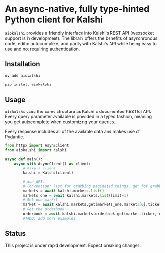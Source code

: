 # An async-native, fully type-hinted Python client for Kalshi

`aiokalshi` provides a friendly interface into Kalshi's REST API (websocket support is in development). The library offers the benefits of asynchronous code, editor autocomplete, and parity with Kalshi's API while being easy to use and not requiring authentication.

## Installation
```bash
uv add aiokalshi
```
```bash
pip install aiokalshi
```

## Usage
`aiokalshi` uses the same structure as Kalshi's documented RESTful API. Every query parameter available is provided in a typed fashion, meaning you get autocomplete when customizing your queries.

Every response includes all of the available data and makes use of Pydantic.

```python
from httpx import AsyncClient
from aiokalshi import Kalshi

async def main():
    async with AsyncClient() as client:
        # Make a client
        kalshi = Kalshi(client)

        # Use API.
        # Convention: list for grabbing paginated things, get for grabbing one-off queries
        markets = await kalshi.markets.list()
        markets_one = await kalshi.markets.list(limit=1)
        # Get one market
        market = await kalshi.markets.get(markets_one.markets[0].ticker)
        # Get the orderbook
        orderbook = await kalshi.markets.orderbook.get(market.ticker, depth=5)
        #TODO: add more examples
```

## Status
This project is under rapid development. Expect breaking changes.
